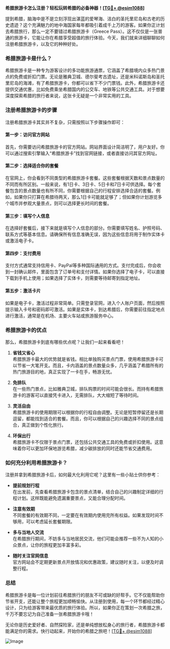 **希腊旅游卡怎么注册？轻松玩转希腊的必备神器！[[TG💪+ @esim1088](https://t.me/s/esim1088)]**

提到希腊，脑海中是不是立刻浮现出湛蓝的爱琴海、洁白的圣托里尼岛和古老的历史遗迹？这个充满魅力的地中海国家每年都吸引着成千上万的游客。如果你正计划去希腊旅行，那么一定不要错过希腊旅游卡（Greece Pass）。这不仅仅是一张普通的旅游卡，它能让你在希腊享受超值的旅行体验。今天，我们就来详细聊聊如何注册希腊旅游卡，以及它的种种好处。

### 希腊旅游卡是什么？

希腊旅游卡是一种专为游客设计的多功能旅游通票，它涵盖了希腊境内众多热门景点的免费或折扣门票。无论是雅典卫城、德尔斐考古遗址，还是米科诺斯岛和圣托里尼岛的海滩，有了希腊旅游卡，你都可以省下不少门票钱。此外，希腊旅游卡还提供交通优惠，比如免费乘坐希腊国内的公交车、地铁等公共交通工具。对于想要深度探索希腊的旅行者来说，这张卡无疑是一个非常实用的工具。

### 注册希腊旅游卡的步骤

注册希腊旅游卡其实并不复杂，只需按照以下步骤操作即可：

#### 第一步：访问官方网站
首先，你需要访问希腊旅游卡的官方网站。网站界面设计简洁明了，用户友好。你可以通过搜索引擎输入“希腊旅游卡”找到官网链接，或者直接访问其官方网址。

#### 第二步：选择适合你的套餐
在官网上，你会看到不同类型的希腊旅游卡套餐。这些套餐根据天数和景点数量的不同而有所区别。一般来说，有1日卡、3日卡、5日卡和7日卡可供选择。每个套餐包含的景点数量也有所不同，你需要根据自己的行程安排选择合适的套餐。例如，如果你只打算在希腊待两天，那么1日卡可能就足够了；但如果你计划游览多个城市并参观大量景点，则可以选择更长时间的套餐。

#### 第三步：填写个人信息
在选择好套餐后，接下来就是填写个人信息的部分。你需要填写姓名、护照号码、联系方式等基本信息。请确保所有信息准确无误，因为这些信息将用于制作实体卡或激活电子卡。

#### 第四步：支付费用
支付方式通常支持信用卡、PayPal等多种国际通用的方式。支付完成后，你会收到一封确认邮件，里面包含了订单号和支付详情。如果你选择了电子卡，可以直接下载到手机上使用；如果选择了实体卡，则需要等待邮寄到指定地址。

#### 第五步：激活卡片
如果是电子卡，激活过程非常简单。只需登录官网，进入个人账户页面，然后按照提示输入卡号和密码即可激活。如果是实体卡，到达希腊后，你需要前往指定地点进行激活，通常是在机场、主要火车站或旅游服务中心。

### 希腊旅游卡的优点

那么，希腊旅游卡到底有哪些优点呢？让我们一起来看看吧！

1. **省钱又省心**  
   希腊旅游卡最大的优势就是省钱。相比单独购买景点门票，使用希腊旅游卡可以节省一大笔开支。而且，卡内涵盖的景点数量众多，几乎涵盖了希腊所有的热门旅游目的地，真正实现了一卡在手，畅游无忧。

2. **免排队**  
   在一些热门景点，比如雅典卫城，排队购票的时间可能会很长。而持有希腊旅游卡的游客可以直接凭卡进入，无需排队，大大缩短了等待时间。

3. **灵活自由**  
   希腊旅游卡的使用期限可以根据你的行程自由调整。无论是短暂停留还是长期逗留，都能找到适合的套餐。而且，你可以根据自己的兴趣选择不同的景点组合，真正做到个性化旅行。

4. **环保出行**  
   希腊旅游卡不仅限于景点门票，还包括公共交通工具的免费或折扣使用。这意味着你可以更加环保地游览希腊，减少碳排放的同时还能节省交通费用。

### 如何充分利用希腊旅游卡？

注册并拿到希腊旅游卡后，如何最大化利用它呢？这里有一些小贴士供你参考：

- **提前规划行程**  
  在出发前，先查看希腊旅游卡包含的景点清单，结合自己的兴趣制定详细的行程计划。这样既能避免遗漏重要景点，又能合理分配时间。

- **注意有效期**  
  不同套餐的有效期不同，一定要在有效期内使用完所有权益。如果发现时间不够用，可以考虑延长套餐期限。

- **多与当地人交流**  
  在希腊旅行期间，不妨多与当地居民交流，他们可能会推荐一些不为人知的小众景点，让你的旅程更加丰富多彩。

- **随时关注官网信息**  
  官方网站会不定期更新景点开放情况和优惠政策，建议随时关注，以便及时调整行程。

### 总结

希腊旅游卡是每一位计划前往希腊旅行的朋友不可或缺的好帮手。它不仅能帮助你节省开支，还能让整个旅程更加顺畅愉快。从注册到使用，每一个环节都经过精心设计，只为给游客带来最优质的旅行体验。所以，如果你正在策划一次希腊之旅，千万不要忘记为自己准备一张希腊旅游卡哦！

无论你是历史爱好者、自然探险家，还是单纯想放松身心的旅行者，希腊旅游卡都能满足你的需求。快行动起来，开始你的希腊之旅吧！[[TG💪+ @esim1088](https://t.me/s/esim1088)]  

![Image](https://i.postimg.cc/4NQfJmqS/Snipaste-2025-05-13-00-14-12.png)